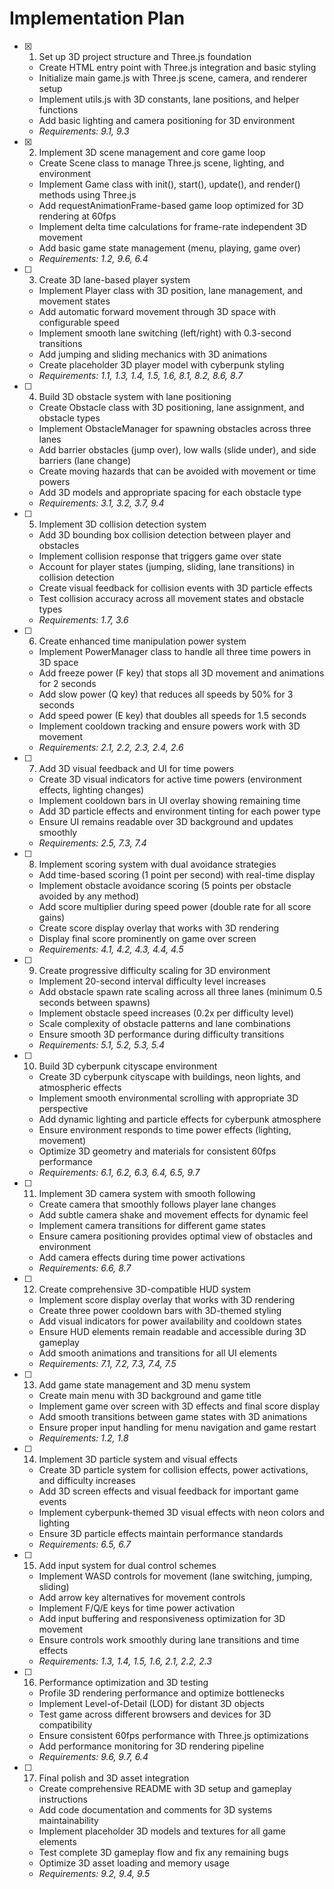 # Implementation Plan

- [x] 1. Set up 3D project structure and Three.js foundation





  - Create HTML entry point with Three.js integration and basic styling
  - Initialize main game.js with Three.js scene, camera, and renderer setup
  - Implement utils.js with 3D constants, lane positions, and helper functions
  - Add basic lighting and camera positioning for 3D environment
  - _Requirements: 9.1, 9.3_

- [x] 2. Implement 3D scene management and core game loop









  - Create Scene class to manage Three.js scene, lighting, and environment
  - Implement Game class with init(), start(), update(), and render() methods using Three.js
  - Add requestAnimationFrame-based game loop optimized for 3D rendering at 60fps
  - Implement delta time calculations for frame-rate independent 3D movement
  - Add basic game state management (menu, playing, game over)
  - _Requirements: 1.2, 9.6, 6.4_

- [ ] 3. Create 3D lane-based player system
  - Implement Player class with 3D position, lane management, and movement states
  - Add automatic forward movement through 3D space with configurable speed
  - Implement smooth lane switching (left/right) with 0.3-second transitions
  - Add jumping and sliding mechanics with 3D animations
  - Create placeholder 3D player model with cyberpunk styling
  - _Requirements: 1.1, 1.3, 1.4, 1.5, 1.6, 8.1, 8.2, 8.6, 8.7_

- [ ] 4. Build 3D obstacle system with lane positioning
  - Create Obstacle class with 3D positioning, lane assignment, and obstacle types
  - Implement ObstacleManager for spawning obstacles across three lanes
  - Add barrier obstacles (jump over), low walls (slide under), and side barriers (lane change)
  - Create moving hazards that can be avoided with movement or time powers
  - Add 3D models and appropriate spacing for each obstacle type
  - _Requirements: 3.1, 3.2, 3.7, 9.4_

- [ ] 5. Implement 3D collision detection system
  - Add 3D bounding box collision detection between player and obstacles
  - Implement collision response that triggers game over state
  - Account for player states (jumping, sliding, lane transitions) in collision detection
  - Create visual feedback for collision events with 3D particle effects
  - Test collision accuracy across all movement states and obstacle types
  - _Requirements: 1.7, 3.6_

- [ ] 6. Create enhanced time manipulation power system
  - Implement PowerManager class to handle all three time powers in 3D space
  - Add freeze power (F key) that stops all 3D movement and animations for 2 seconds
  - Add slow power (Q key) that reduces all speeds by 50% for 3 seconds
  - Add speed power (E key) that doubles all speeds for 1.5 seconds
  - Implement cooldown tracking and ensure powers work with 3D movement
  - _Requirements: 2.1, 2.2, 2.3, 2.4, 2.6_

- [ ] 7. Add 3D visual feedback and UI for time powers
  - Create 3D visual indicators for active time powers (environment effects, lighting changes)
  - Implement cooldown bars in UI overlay showing remaining time
  - Add 3D particle effects and environment tinting for each power type
  - Ensure UI remains readable over 3D background and updates smoothly
  - _Requirements: 2.5, 7.3, 7.4_

- [ ] 8. Implement scoring system with dual avoidance strategies
  - Add time-based scoring (1 point per second) with real-time display
  - Implement obstacle avoidance scoring (5 points per obstacle avoided by any method)
  - Add score multiplier during speed power (double rate for all score gains)
  - Create score display overlay that works with 3D rendering
  - Display final score prominently on game over screen
  - _Requirements: 4.1, 4.2, 4.3, 4.4, 4.5_

- [ ] 9. Create progressive difficulty scaling for 3D environment
  - Implement 20-second interval difficulty level increases
  - Add obstacle spawn rate scaling across all three lanes (minimum 0.5 seconds between spawns)
  - Implement obstacle speed increases (0.2x per difficulty level)
  - Scale complexity of obstacle patterns and lane combinations
  - Ensure smooth 3D performance during difficulty transitions
  - _Requirements: 5.1, 5.2, 5.3, 5.4_

- [ ] 10. Build 3D cyberpunk cityscape environment
  - Create 3D cyberpunk cityscape with buildings, neon lights, and atmospheric effects
  - Implement smooth environmental scrolling with appropriate 3D perspective
  - Add dynamic lighting and particle effects for cyberpunk atmosphere
  - Ensure environment responds to time power effects (lighting, movement)
  - Optimize 3D geometry and materials for consistent 60fps performance
  - _Requirements: 6.1, 6.2, 6.3, 6.4, 6.5, 9.7_

- [ ] 11. Implement 3D camera system with smooth following
  - Create camera that smoothly follows player lane changes
  - Add subtle camera shake and movement effects for dynamic feel
  - Implement camera transitions for different game states
  - Ensure camera positioning provides optimal view of obstacles and environment
  - Add camera effects during time power activations
  - _Requirements: 6.6, 8.7_

- [ ] 12. Create comprehensive 3D-compatible HUD system
  - Implement score display overlay that works with 3D rendering
  - Create three power cooldown bars with 3D-themed styling
  - Add visual indicators for power availability and cooldown states
  - Ensure HUD elements remain readable and accessible during 3D gameplay
  - Add smooth animations and transitions for all UI elements
  - _Requirements: 7.1, 7.2, 7.3, 7.4, 7.5_

- [ ] 13. Add game state management and 3D menu system
  - Create main menu with 3D background and game title
  - Implement game over screen with 3D effects and final score display
  - Add smooth transitions between game states with 3D animations
  - Ensure proper input handling for menu navigation and game restart
  - _Requirements: 1.2, 1.8_

- [ ] 14. Implement 3D particle system and visual effects
  - Create 3D particle system for collision effects, power activations, and difficulty increases
  - Add 3D screen effects and visual feedback for important game events
  - Implement cyberpunk-themed 3D visual effects with neon colors and lighting
  - Ensure 3D particle effects maintain performance standards
  - _Requirements: 6.5, 6.7_

- [ ] 15. Add input system for dual control schemes
  - Implement WASD controls for movement (lane switching, jumping, sliding)
  - Add arrow key alternatives for movement controls
  - Implement F/Q/E keys for time power activation
  - Add input buffering and responsiveness optimization for 3D movement
  - Ensure controls work smoothly during lane transitions and time effects
  - _Requirements: 1.3, 1.4, 1.5, 1.6, 2.1, 2.2, 2.3_

- [ ] 16. Performance optimization and 3D testing
  - Profile 3D rendering performance and optimize bottlenecks
  - Implement Level-of-Detail (LOD) for distant 3D objects
  - Test game across different browsers and devices for 3D compatibility
  - Ensure consistent 60fps performance with Three.js optimizations
  - Add performance monitoring for 3D rendering pipeline
  - _Requirements: 9.6, 9.7, 6.4_

- [ ] 17. Final polish and 3D asset integration
  - Create comprehensive README with 3D setup and gameplay instructions
  - Add code documentation and comments for 3D systems maintainability
  - Implement placeholder 3D models and textures for all game elements
  - Test complete 3D gameplay flow and fix any remaining bugs
  - Optimize 3D asset loading and memory usage
  - _Requirements: 9.2, 9.4, 9.5_